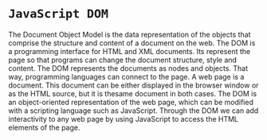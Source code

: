 # `JavaScript DOM`
The Document Object Model is the data representation of the objects that comprise the structure and content of a document on the web.
The DOM is a programming interface for HTML and XML documents. Its represent the page so that programs can change the document structure, style and content. The DOM represents the documents as nodes and objects. That way, programming languages can connect to the page.
A web page is a document. This document can be either displayed in the browser window or as the HTML source, but it is thesame document in both cases. The DOM is an object-oriented representation of the web page, which can be modified with a scripting language such as JavaScript.
Through the DOM we can add interactivity to any web page by using JavaScript to access the HTML elements of the page.